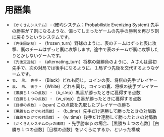 # 用語集

* `［かくきんシステム］` - (確均システム；Probabilistic Evenizing System) 先手の勝率が７割になるような、偏ってしまったゲームの先手の勝利を再び５割に戻そうというシステムです。
* `［先後固定制］` - （frozen_turn）野球のように、表のチームはずっと表に攻撃、裏のチームはずっと裏に攻撃します。途中で表のチームが裏に攻撃したりとかしないゲームです。
* `［先後交互制］` - （alternating_turn）将棋の盤勝負のように、Ａさんは最初先手で、次の対局では後手になるように、１局ずつ先後を交代するようなゲームです。
* `表`、 `黒`、 `先手` - （Black）どれも同じ。コインの表、将棋の先手プレイヤー
* `裏`、 `白`、 `後手` - （White）どれも同じ。コインの裏、将棋の後手プレイヤー
* `［黒勝ち１つの点数］` - （b_step）黒番が勝ったときに獲得する点数
* `［白勝ち１つの点数］` - （w_step）白番が勝ったときに獲得する点数
* `［目標の点数］` - (span) この点数を先取したプレイヤーの勝ち
* `［黒勝ちだけでの対局数］` - （b_time）先手だけ連勝して勝ったときの対局数
* `［白勝ちだけでの対局数］` - （w_time）後手だけ連勝して勝ったときの対局数
* `［かくきんシステムのｐの構成］` - 先手勝率 p の場合、［黒勝ち１つの点数］［白勝ち１つの点数］［目標の点数］をいくらにするか、といった構成

